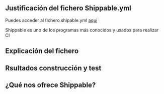 ## Justificación del fichero Shippable.yml

Puedes acceder al fichero shipable.yml [aquí](https://github.com/mariasanzs/makeupIV/blob/master/shippable.yml)

Shippable es uno de los programas más conocidos y usados para realizar CI

## Explicación del fichero


## Rsultados construcción y test

## ¿Qué nos ofrece Shippable?
